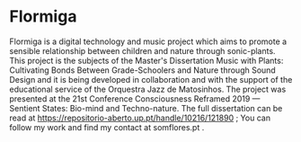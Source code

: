 # Flormiga
Flormiga is a digital technology and music project which aims to promote a sensible relationship between children and nature through sonic-plants. This project is the subjects of the Master's Dissertation Music with Plants: Cultivating Bonds Between Grade-Schoolers and Nature through Sound Design and it is being developed in collaboration and with the support of the educational service of the Orquestra Jazz de Matosinhos. The project was presented at the 21st Conference Consciousness Reframed 2019 — Sentient States: Bio-mind and Techno-nature.
The full dissertation can be read at https://repositorio-aberto.up.pt/handle/10216/121890 ;
You can follow my work and find my contact at somflores.pt .

